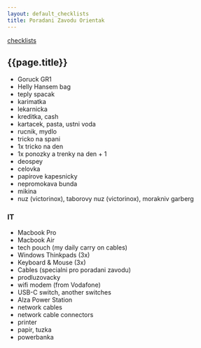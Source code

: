 ```yaml
---
layout: default_checklists
title: Poradani Zavodu Orientak
---
```


[checklists](.)

## {{page.title}}

- Goruck GR1
- Helly Hansem bag
- teply spacak
- karimatka
- lekarnicka
- kreditka, cash
- kartacek, pasta, ustni voda
- rucnik, mydlo
- tricko na spani
- 1x tricko na den
- 1x ponozky a trenky na den + 1
- deospey
- celovka
- papirove kapesnicky
- nepromokava bunda
- mikina
- nuz (victorinox), taborovy nuz (victorinox), morakniv garberg

### IT

- Macbook Pro
- Macbook Air
- tech pouch (my daily carry on cables)
- Windows Thinkpads (3x)
- Keyboard & Mouse (3x)
- Cables (specialni pro poradani zavodu)
- prodluzovacky
- wifi modem (from Vodafone)
- USB-C switch, another switches
- Alza Power Station
- network cables
- network cable connectors
- printer
- papir, tuzka
- powerbanka

